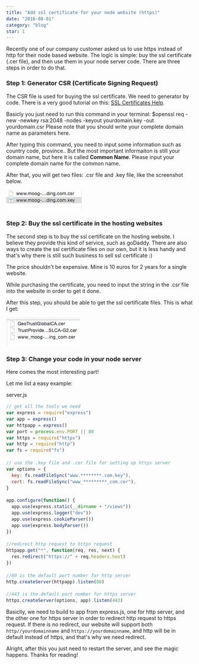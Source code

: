 ```yaml
---
title: "Add ssl certificate for your node website (https)"
date: "2016-08-01"
category: "blog"
star: 1
---
```


Recently one of our company customer asked us to use https instead of http for their node based website. The logic is simple: buy the ssl certificate (.cer file), and then use them in your node server code. There are three steps in order to do that.

### Step 1: Generator CSR (Certificate Signing Request)

The CSR file is used for buying the ssl certificate. We need to generator by code. There is a very good tutorial on this: [SSL Certificates Help](https://www.godaddy.com/help/apache-generate-csr-certificate-signing-request-5269).

Basicly you just need to run this command in your terminal: \$openssl req -new -newkey rsa:2048 -nodes -keyout yourdomain.key -out yourdomain.csr Please note that you should write your complete domain name as parameters here.

After typing this command, you need to input some information such as country code, province.. But the most important informaiton is still your domain name, but here it is called **Common Name**. Please input your complete domain name for the common name.

After that, you will get two files: .csr file and .key file, like the screenshot below.

![](images/https/1.png)

### Step 2: Buy the ssl certificate in the hosting websites

The second step is to buy the ssl certificate on the hosting website. I believe they provide this kind of service, such as goDaddy. There are also ways to create the ssl certificate files on our own, but it is less handy and that's why there is still such business to sell ssl certificate :)

The price shouldn't be expensive. Mine is 10 euros for 2 years for a single website.

While purchasing the certificate, you need to input the string in the .csr file into the website in order to get it done.

After this step, you should be able to get the ssl certificate files. This is what I get:

![](images/https/2.png)

### Step 3: Change your code in your node server

Here comes the most interesting part!

Let me list a easy example:

server.js

```js
// get all the tools we need
var express = require("express")
var app = express()
var httpapp = express()
var port = process.env.PORT || 80
var https = require("https")
var http = require("http")
var fs = require("fs")

// use the .key file and .cer file for setting up https server
var options = {
  key: fs.readFileSync("www.********.com.key"),
  cert: fs.readFileSync("www_*********_com.cer"),
}

app.configure(function() {
  app.use(express.static(__dirname + "/views"))
  app.use(express.logger("dev"))
  app.use(express.cookieParser())
  app.use(express.bodyParser())
})

//redirect http request to https request
httpapp.get("*", function(req, res, next) {
  res.redirect("https://" + req.headers.host)
})

//80 is the default port number for http server
http.createServer(httpapp).listen(80)

//443 is the default port number for https server
https.createServer(options, app).listen(443)
```

Basiclly, we need to build to app from express.js, one for http server, and the other one for https server in order to redirect http request to https request. If there is no redirect, our website will support both `http//yourdomainname` and `https://yourdomainname`, and http will be in default instead of https, and that's why we need redirect.

Alright, after this you just need to restart the server, and see the magic happens. Thanks for reading!
